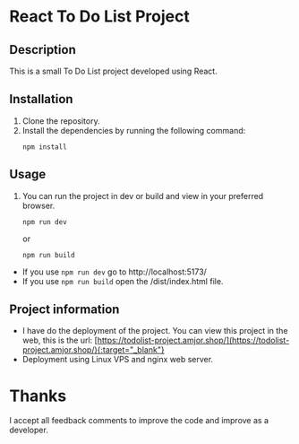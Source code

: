 # React To Do List Project

## Description
This is a small To Do List project developed using React.

## Installation
1. Clone the repository.
2. Install the dependencies by running the following command:
    ```
    npm install
    ```

## Usage
1. You can run the project in dev or build and view in your preferred browser.
    ```
    npm run dev
    ```
    or
    ```
    npm run build
    ```
- If you use ``npm run dev`` go to http://localhost:5173/
- If you use ``npm run build`` open the /dist/index.html file.

## Project information
* I have do the deployment of the project. You can view this project in the web, this is the url: [https://todolist-project.amjor.shop/](https://todolist-project.amjor.shop/){:target="_blank"}
* Deployment using Linux VPS and nginx web server.

# Thanks
I accept all feedback comments to improve the code and improve as a developer.
